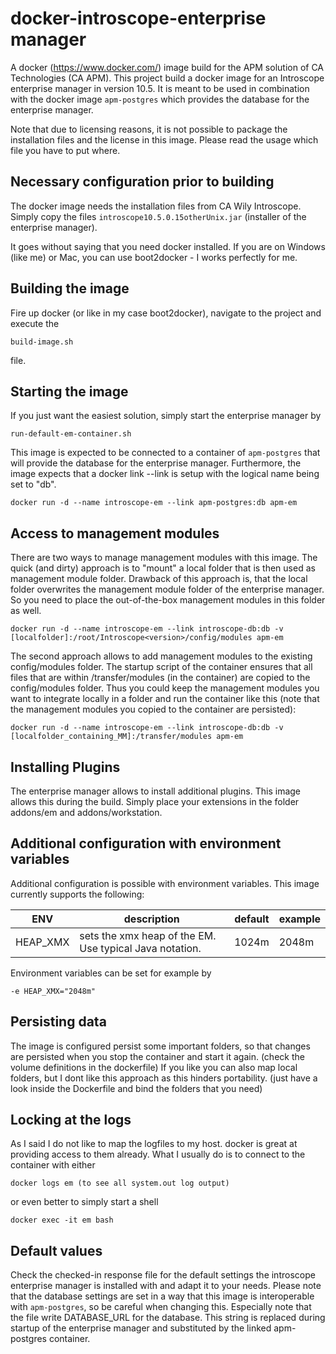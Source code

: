 # docker-introscope-enterprise manager
A docker (https://www.docker.com/) image build for the APM solution of CA Technologies (CA APM). This project build a docker image for an Introscope enterprise manager in version 10.5. It is meant to be used in combination with the docker image ``apm-postgres`` which provides the database for the enterprise manager.

Note that due to licensing reasons, it is not possible to package the installation files and the license in this image. Please read the usage which file you have to put where.

## Necessary configuration prior to building
The docker image needs the installation files from CA Wily Introscope. Simply copy the files ``introscope10.5.0.15otherUnix.jar`` (installer of the enterprise manager).

It goes without saying that you need docker installed. If you are on Windows (like me) or Mac, you can use boot2docker - I works perfectly for me.

## Building the image
Fire up docker (or like in my case boot2docker), navigate to the project and execute the

```
build-image.sh
```

file.

## Starting the image
If you just want the easiest solution, simply start the enterprise manager by

```
run-default-em-container.sh
```

This image is expected to be connected to a container of ``apm-postgres`` that will provide the database for the enterprise manager. Furthermore, the image expects that a docker link --link is setup with the logical name being set to "db".

```
docker run -d --name introscope-em --link apm-postgres:db apm-em
```

## Access to management modules
There are two ways to manage management modules with this image. The quick (and dirty) approach is to "mount" a local folder that is then used as management module folder. Drawback of this approach is, that the local folder overwrites the management module folder of the enterprise manager. So you need to place the out-of-the-box management modules in this folder as well.

```
docker run -d --name introscope-em --link introscope-db:db -v [localfolder]:/root/Introscope<version>/config/modules apm-em
```

The second approach allows to add management modules to the existing config/modules folder. The startup script of the container ensures that all files that are within /transfer/modules (in the container) are copied to the config/modules folder. Thus you could keep the management modules you want to integrate locally in a folder and run the container like this (note that the management modules you copied to the container are persisted):

```
docker run -d --name introscope-em --link introscope-db:db -v [localfolder_containing_MM]:/transfer/modules apm-em
```

## Installing Plugins
The enterprise manager allows to install additional plugins. This image allows this during the build. Simply place your extensions in the folder addons/em and addons/workstation.

## Additional configuration with environment variables
Additional configuration is possible with environment variables. This image currently supports the following:

ENV | description | default | example
---|---|---|---|
HEAP_XMX | sets the xmx heap of the EM. Use typical Java notation. | 1024m | 2048m

Environment variables can be set for example by

```
-e HEAP_XMX="2048m"
```

## Persisting data
The image is configured persist some important folders, so that changes are persisted when you stop the container and start it again. (check the volume definitions in the dockerfile)
If you like you can also map local folders, but I dont like this approach as this hinders portability. (just have a look inside the Dockerfile and bind the folders that you need)

## Locking at the logs
As I said I do not like to map the logfiles to my host. docker is great at providing access to them already. What I usually do is to connect to the container with either

```
docker logs em (to see all system.out log output)
```

or even better to simply start a shell

```
docker exec -it em bash
```

## Default values
Check the checked-in response file for the default settings the introscope enterprise manager is installed with and adapt it to your needs.
Please note that the database settings are set in a way that this image is interoperable with ``apm-postgres``, so be careful when changing this. Especially note that the file write DATABASE_URL for the database. This string is replaced during startup of the enterprise manager and substituted by the linked apm-postgres container.
